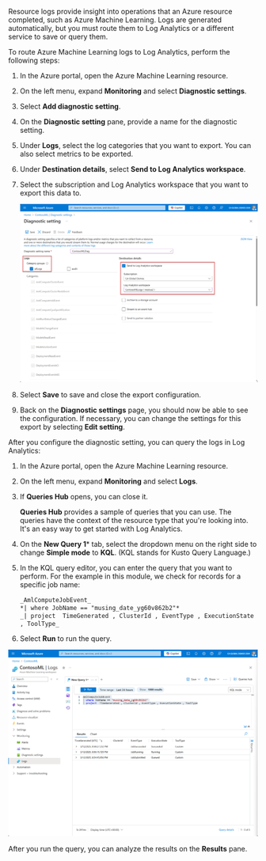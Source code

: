 Resource logs provide insight into operations that an Azure resource completed, such as Azure Machine Learning. Logs are generated automatically, but you must route them to Log Analytics or a different service to save or query them.

To route Azure Machine Learning logs to Log Analytics, perform the following steps:

1. In the Azure portal, open the Azure Machine Learning resource.

1. On the left menu, expand **Monitoring** and select **Diagnostic settings**.

1. Select **Add diagnostic setting**.

1. On the **Diagnostic setting** pane, provide a name for the diagnostic setting.

1. Under **Logs**, select the log categories that you want to export. You can also select metrics to be exported.

1. Under **Destination details**, select **Send to Log Analytics workspace**.

1. Select the subscription and Log Analytics workspace that you want to export this data to.

   ![Screenshot of the diagnostic settings in the Azure portal.](../media/diagnostic-setting.png)

1. Select **Save** to save and close the export configuration.

1. Back on the **Diagnostic settings** page, you should now be able to see the configuration. If necessary, you can change the settings for this export by selecting **Edit setting**.

After you configure the diagnostic setting, you can query the logs in Log Analytics:

1. In the Azure portal, open the Azure Machine Learning resource.

1. On the left menu, expand **Monitoring** and select **Logs**.

1. If **Queries Hub** opens, you can close it.

   **Queries Hub** provides a sample of queries that you can use. The queries have the context of the resource type that you're looking into. It's an easy way to get started with Log Analytics.

1. On the **New Query 1*** tab, select the dropdown menu on the right side to change **Simple mode** to **KQL**. (KQL stands for Kusto Query Language.)

1. In the KQL query editor, you can enter the query that you want to perform. For the example in this module, we check for records for a specific job name:

   ```kusto
   _AmlComputeJobEvent_
   *| where JobName == "musing_date_yg60v862b2"*
   _| project  TimeGenerated , ClusterId , EventType , ExecutionState , ToolType_
   ```

1. Select **Run** to run the query.

![Screenshot of the KQL code in a log query in the Azure portal.](../media/log-query.png)

After you run the query, you can analyze the results on the **Results** pane.
